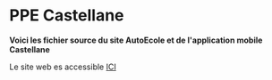 # PPE Castellane

<b>Voici les fichier source du site AutoEcole et de l'application mobile Castellane</b>
<p>Le site web es accessible <a href="http://mywork.portfolio-axel-hadida.fr/">ICI</a></p>


